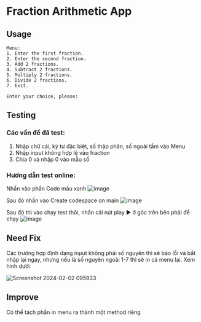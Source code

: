 # Fraction Arithmetic App

## Usage
```
Menu:
1. Enter the first fraction.
2. Enter the second fraction.
3. Add 2 fractions.
4. Subtract 2 fractions.
5. Multiply 2 fractions.
6. Divide 2 fractions.
7. Exit.

Enter your choice, please: 
```

## Testing
### Các vấn đề đã test:

1. Nhập chữ cái, ký tự đặc biệt, số thập phân, số ngoài tầm vào Menu
2. Nhập input không hợp lệ vào fraction
3. Chia 0 và nhập 0 vào mẫu số

### Hướng dẫn test online:

Nhấn vào phần Code màu xanh
![image](https://github.com/CongLuanTran/App/assets/152266452/f202e8cf-3af5-4948-8574-173bd9543cf7)

Sau đó nhấn vào Create codespace on main
![image](https://github.com/CongLuanTran/App/assets/152266452/501b93ee-f6af-41fe-9f12-98631d5bc32c)

Sau đó thì vào chạy test thôi, nhấn cái nút play ▶️ ở góc trên bên phải để chạy
![image](https://github.com/CongLuanTran/App/assets/152266452/4b1fb619-44e6-403c-8d12-a2a3827cc2a0)


## Need Fix
Các trường hợp định dạng input không phải số nguyên thì sẽ báo lỗi và bắt nhập lại ngay, nhưng nếu là số nguyên ngoài 1-7 thì sẽ in cả menu lại. Xem hình dưới

![Screenshot 2024-02-02 095933](https://github.com/CongLuanTran/App/assets/152266452/fec23433-9742-4d74-80f0-2854686cf71d)

## Improve
Có thể tách phần in menu ra thành một method riêng

